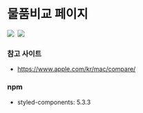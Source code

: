 # 물품비교 페이지
<img src="https://img.shields.io/badge/-React 17.0.2-61DAFB?style=plastic&logo=React&logoColor=white"/>&nbsp;
<img src="https://img.shields.io/badge/-typescript 4.5.5-3178C6?style=plastic&logo=Typescript&logoColor=white"/>

### 참고 사이트
- https://www.apple.com/kr/mac/compare/

### npm
- styled-components: 5.3.3

